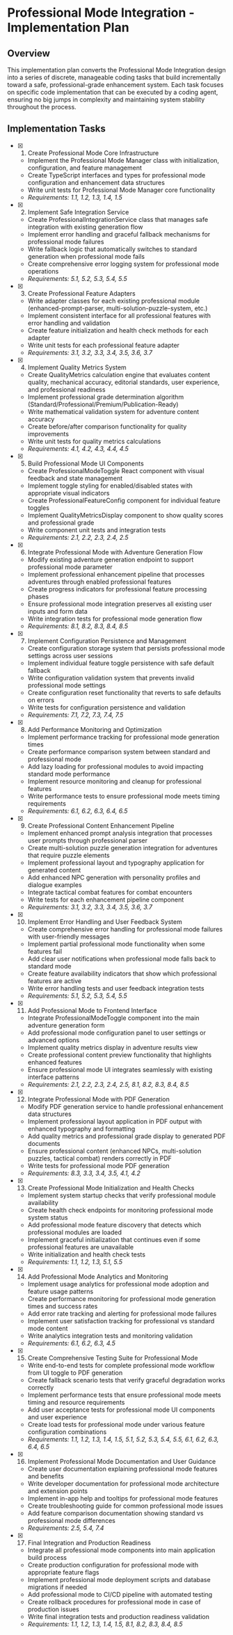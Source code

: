 # Professional Mode Integration - Implementation Plan

## Overview

This implementation plan converts the Professional Mode Integration design into a series of discrete, manageable coding tasks that build incrementally toward a safe, professional-grade enhancement system. Each task focuses on specific code implementation that can be executed by a coding agent, ensuring no big jumps in complexity and maintaining system stability throughout the process.

## Implementation Tasks

- [x] 1. Create Professional Mode Core Infrastructure

  - Implement the Professional Mode Manager class with initialization, configuration, and feature management
  - Create TypeScript interfaces and types for professional mode configuration and enhancement data structures
  - Write unit tests for Professional Mode Manager core functionality
  - _Requirements: 1.1, 1.2, 1.3, 1.4, 1.5_

- [x] 2. Implement Safe Integration Service

  - Create ProfessionalIntegrationService class that manages safe integration with existing generation flow
  - Implement error handling and graceful fallback mechanisms for professional mode failures
  - Write fallback logic that automatically switches to standard generation when professional mode fails
  - Create comprehensive error logging system for professional mode operations
  - _Requirements: 5.1, 5.2, 5.3, 5.4, 5.5_

- [x] 3. Create Professional Feature Adapters

  - Write adapter classes for each existing professional module (enhanced-prompt-parser, multi-solution-puzzle-system, etc.)
  - Implement consistent interface for all professional features with error handling and validation
  - Create feature initialization and health check methods for each adapter
  - Write unit tests for each professional feature adapter
  - _Requirements: 3.1, 3.2, 3.3, 3.4, 3.5, 3.6, 3.7_

- [x] 4. Implement Quality Metrics System

  - Create QualityMetrics calculation engine that evaluates content quality, mechanical accuracy, editorial standards, user experience, and professional readiness
  - Implement professional grade determination algorithm (Standard/Professional/Premium/Publication-Ready)
  - Write mathematical validation system for adventure content accuracy
  - Create before/after comparison functionality for quality improvements
  - Write unit tests for quality metrics calculations
  - _Requirements: 4.1, 4.2, 4.3, 4.4, 4.5_

- [x] 5. Build Professional Mode UI Components

  - Create ProfessionalModeToggle React component with visual feedback and state management
  - Implement toggle styling for enabled/disabled states with appropriate visual indicators
  - Create ProfessionalFeatureConfig component for individual feature toggles
  - Implement QualityMetricsDisplay component to show quality scores and professional grade
  - Write component unit tests and integration tests
  - _Requirements: 2.1, 2.2, 2.3, 2.4, 2.5_

- [x] 6. Integrate Professional Mode with Adventure Generation Flow

  - Modify existing adventure generation endpoint to support professional mode parameter
  - Implement professional enhancement pipeline that processes adventures through enabled professional features
  - Create progress indicators for professional feature processing phases
  - Ensure professional mode integration preserves all existing user inputs and form data
  - Write integration tests for professional mode generation flow
  - _Requirements: 8.1, 8.2, 8.3, 8.4, 8.5_

- [x] 7. Implement Configuration Persistence and Management

  - Create configuration storage system that persists professional mode settings across user sessions
  - Implement individual feature toggle persistence with safe default fallback
  - Write configuration validation system that prevents invalid professional mode settings
  - Create configuration reset functionality that reverts to safe defaults on errors
  - Write tests for configuration persistence and validation
  - _Requirements: 7.1, 7.2, 7.3, 7.4, 7.5_

- [x] 8. Add Performance Monitoring and Optimization

  - Implement performance tracking for professional mode generation times
  - Create performance comparison system between standard and professional mode
  - Add lazy loading for professional modules to avoid impacting standard mode performance
  - Implement resource monitoring and cleanup for professional features
  - Write performance tests to ensure professional mode meets timing requirements
  - _Requirements: 6.1, 6.2, 6.3, 6.4, 6.5_

- [x] 9. Create Professional Content Enhancement Pipeline

  - Implement enhanced prompt analysis integration that processes user prompts through professional parser
  - Create multi-solution puzzle generation integration for adventures that require puzzle elements
  - Implement professional layout and typography application for generated content
  - Add enhanced NPC generation with personality profiles and dialogue examples
  - Integrate tactical combat features for combat encounters
  - Write tests for each enhancement pipeline component
  - _Requirements: 3.1, 3.2, 3.3, 3.4, 3.5, 3.6, 3.7_

- [x] 10. Implement Error Handling and User Feedback System

  - Create comprehensive error handling for professional mode failures with user-friendly messages
  - Implement partial professional mode functionality when some features fail
  - Add clear user notifications when professional mode falls back to standard mode
  - Create feature availability indicators that show which professional features are active
  - Write error handling tests and user feedback integration tests
  - _Requirements: 5.1, 5.2, 5.3, 5.4, 5.5_

- [x] 11. Add Professional Mode to Frontend Interface

  - Integrate ProfessionalModeToggle component into the main adventure generation form
  - Add professional mode configuration panel to user settings or advanced options
  - Implement quality metrics display in adventure results view
  - Create professional content preview functionality that highlights enhanced features
  - Ensure professional mode UI integrates seamlessly with existing interface patterns
  - _Requirements: 2.1, 2.2, 2.3, 2.4, 2.5, 8.1, 8.2, 8.3, 8.4, 8.5_

- [x] 12. Integrate Professional Mode with PDF Generation

  - Modify PDF generation service to handle professional enhancement data structures
  - Implement professional layout application in PDF output with enhanced typography and formatting
  - Add quality metrics and professional grade display to generated PDF documents
  - Ensure professional content (enhanced NPCs, multi-solution puzzles, tactical combat) renders correctly in PDF
  - Write tests for professional mode PDF generation
  - _Requirements: 8.3, 3.3, 3.4, 3.5, 4.1, 4.2_

- [x] 13. Create Professional Mode Initialization and Health Checks

  - Implement system startup checks that verify professional module availability
  - Create health check endpoints for monitoring professional mode system status
  - Add professional mode feature discovery that detects which professional modules are loaded
  - Implement graceful initialization that continues even if some professional features are unavailable
  - Write initialization and health check tests
  - _Requirements: 1.1, 1.2, 1.3, 5.1, 5.5_

- [x] 14. Add Professional Mode Analytics and Monitoring

  - Implement usage analytics for professional mode adoption and feature usage patterns
  - Create performance monitoring for professional mode generation times and success rates
  - Add error rate tracking and alerting for professional mode failures
  - Implement user satisfaction tracking for professional vs standard mode content
  - Write analytics integration tests and monitoring validation
  - _Requirements: 6.1, 6.2, 6.3, 4.5_

- [x] 15. Create Comprehensive Testing Suite for Professional Mode

  - Write end-to-end tests for complete professional mode workflow from UI toggle to PDF generation
  - Create fallback scenario tests that verify graceful degradation works correctly
  - Implement performance tests that ensure professional mode meets timing and resource requirements
  - Add user acceptance tests for professional mode UI components and user experience
  - Create load tests for professional mode under various feature configuration combinations
  - _Requirements: 1.1, 1.2, 1.3, 1.4, 1.5, 5.1, 5.2, 5.3, 5.4, 5.5, 6.1, 6.2, 6.3, 6.4, 6.5_

- [x] 16. Implement Professional Mode Documentation and User Guidance

  - Create user documentation explaining professional mode features and benefits
  - Write developer documentation for professional mode architecture and extension points
  - Implement in-app help and tooltips for professional mode features
  - Create troubleshooting guide for common professional mode issues
  - Add feature comparison documentation showing standard vs professional mode differences
  - _Requirements: 2.5, 5.4, 7.4_

- [x] 17. Final Integration and Production Readiness
  - Integrate all professional mode components into main application build process
  - Create production configuration for professional mode with appropriate feature flags
  - Implement professional mode deployment scripts and database migrations if needed
  - Add professional mode to CI/CD pipeline with automated testing
  - Create rollback procedures for professional mode in case of production issues
  - Write final integration tests and production readiness validation
  - _Requirements: 1.1, 1.2, 1.3, 1.4, 1.5, 8.1, 8.2, 8.3, 8.4, 8.5_
